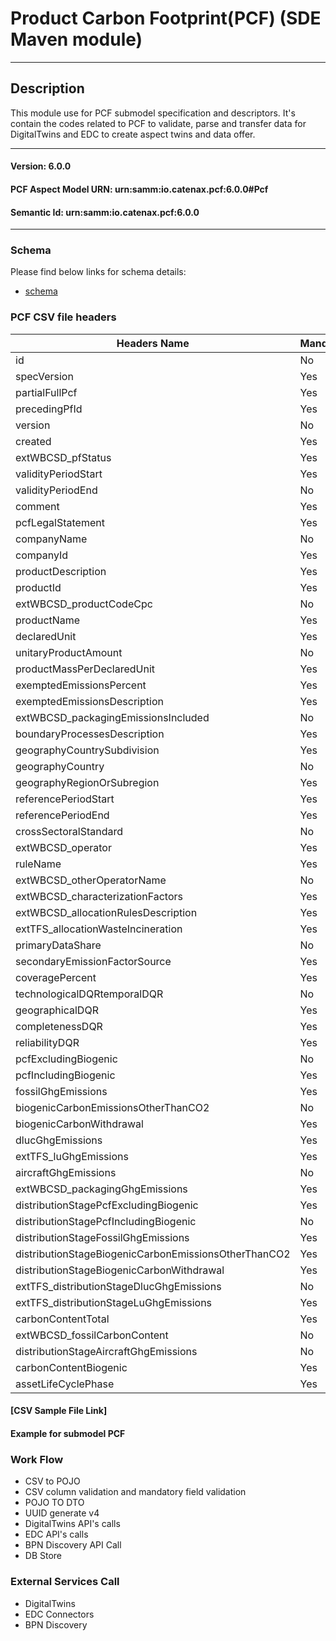  # Product Carbon Footprint(PCF) (SDE Maven module)
---
## Description

This module use for PCF submodel specification and descriptors. It's contain the codes related to PCF to validate, parse and transfer data for DigitalTwins and EDC to create aspect twins and data offer.

---
#### Version: 6.0.0
#### PCF Aspect Model URN: urn:samm:io.catenax.pcf:6.0.0#Pcf
#### Semantic Id: urn:samm:io.catenax.pcf:6.0.0
---

### Schema

Please find below links for schema details:

- [schema](src/main/resources/pcf-v6.0.0.json)


### PCF CSV file headers

| Headers Name       	       			| Mandatory                     	| Position 	|
|----------------------------------		|-----------------------------	    |--------	|
| id		                   							| No		             		    |    1     	|
| specVersion					   						| Yes						      	|    2    	|
| partialFullPcf										| Yes							    |	 3		|
| precedingPfId    										| Yes 							    | 	 4	   	|
| version  	    										| No                            	| 	 5	  	|
| created 		      									| Yes                           	| 	 6	  	|
| extWBCSD_pfStatus		 								| Yes                               |    7	 	|
| validityPeriodStart	 								| Yes                           	|    8 	 	|
| validityPeriodEnd			   							| No						      	|    9   	|
| comment												| Yes							    |	 10		|
| pcfLegalStatement    									| Yes 							    | 	 11	   	|
| companyName  	    									| No                            	| 	 12	  	|
| companyId 		      								| Yes                           	| 	 13	  	|
| productDescription		 							| Yes                               |    14	 	|
| productId	 											| Yes                           	|    15	 	|
| extWBCSD_productCodeCpc	   							| No						      	|    16   	|
| productName											| Yes							    |	 17		|
| declaredUnit    										| Yes 							    | 	 18	   	|
| unitaryProductAmount  	    						| No                            	| 	 19	  	|
| productMassPerDeclaredUnit       						| Yes                           	| 	 20	  	|
| exemptedEmissionsPercent	 							| Yes                               |    21	 	|
| exemptedEmissionsDescription	 						| Yes                           	|    22	 	|
| extWBCSD_packagingEmissionsIncluded  					| No						      	|    23   	|
| boundaryProcessesDescription							| Yes							    |	 24		|
| geographyCountrySubdivision    						| Yes 							    | 	 25	   	|
| geographyCountry  	    							| No                            	| 	 26	  	|
| geographyRegionOrSubregion      						| Yes                           	| 	 27	  	|
| referencePeriodStart									| Yes                               |    28	 	|
| referencePeriodEnd	 								| Yes                           	|    30	 	|
| crossSectoralStandard		   							| No						      	|    31   	|
| extWBCSD_operator										| Yes							    |	 32		|
| ruleName    											| Yes 							    | 	 33	   	|
| extWBCSD_otherOperatorName  	   						| No                            	| 	 34	  	|
| extWBCSD_characterizationFactors     					| Yes                           	| 	 35	  	|
| extWBCSD_allocationRulesDescription 					| Yes                               |    36	 	|
| extTFS_allocationWasteIncineration					| Yes                           	|    37	 	|
| primaryDataShare				   						| No						      	|    38   	|
| secondaryEmissionFactorSource							| Yes							    |	 39		|
| coveragePercent    									| Yes 							    | 	 40	   	|
| technologicalDQRtemporalDQR  	    					| No                            	| 	 41	  	|
| geographicalDQR 		      							| Yes                           	| 	 42	  	|
| completenessDQR		 								| Yes                               |    43	 	|
| reliabilityDQR	 									| Yes                           	|    44	 	|
| pcfExcludingBiogenic									| No						      	|    45   	|
| pcfIncludingBiogenic									| Yes							    |	 46		|
| fossilGhgEmissions    								| Yes 							    | 	 47	   	|
| biogenicCarbonEmissionsOtherThanCO2 					| No                            	| 	 48	  	|
| biogenicCarbonWithdrawal 		      					| Yes                           	| 	 49	  	|
| dlucGhgEmissions		 								| Yes                               |    50	 	|
| extTFS_luGhgEmissions	 								| Yes                           	|    51	 	|
| aircraftGhgEmissions			   						| No						      	|    52   	|
| extWBCSD_packagingGhgEmissions						| Yes							    |	 53		|
| distributionStagePcfExcludingBiogenic					| Yes 							    | 	 54	   	|
| distributionStagePcfIncludingBiogenic					| No                            	| 	 55	  	|
| distributionStageFossilGhgEmissions  					| Yes                           	| 	 56	  	|
| distributionStageBiogenicCarbonEmissionsOtherThanCO2	| Yes                               |    57	 	|
| distributionStageBiogenicCarbonWithdrawal				| Yes                           	|    58	 	|
| extTFS_distributionStageDlucGhgEmissions		   		| No						      	|    59   	|
| extTFS_distributionStageLuGhgEmissions				| Yes							    |	 60		|
| carbonContentTotal    								| Yes 							    | 	 61	   	|
| extWBCSD_fossilCarbonContent  	    				| No                            	| 	 62	  	|
| distributionStageAircraftGhgEmissions					| No								|	 63		|
| carbonContentBiogenic 		      					| Yes                           	| 	 64	  	|
| assetLifeCyclePhase		 							| Yes                               |    65	 	|


#### [CSV Sample File Link]

#### Example for submodel PCF

### Work Flow 

 - CSV to POJO
 - CSV column validation and mandatory field validation
 - POJO TO DTO
 - UUID generate v4
 - DigitalTwins API's calls 
 - EDC API's calls
 - BPN Discovery API Call
 - DB Store
 
### External Services Call

 - DigitalTwins
 - EDC Connectors
 - BPN Discovery
 
